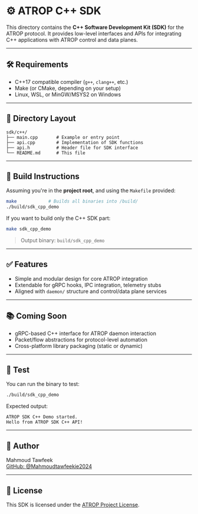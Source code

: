 # ⚙️ ATROP C++ SDK

This directory contains the **C++ Software Development Kit (SDK)** for the ATROP protocol. It provides low-level interfaces and APIs for integrating C++ applications with ATROP control and data planes.

---

## 🛠 Requirements

- C++17 compatible compiler (`g++`, `clang++`, etc.)
- Make (or CMake, depending on your setup)
- Linux, WSL, or MinGW/MSYS2 on Windows

---

## 📁 Directory Layout

```
sdk/c++/
├── main.cpp       # Example or entry point
├── api.cpp        # Implementation of SDK functions
├── api.h          # Header file for SDK interface
└── README.md      # This file
```

---

## 🚀 Build Instructions

Assuming you're in the **project root**, and using the `Makefile` provided:

```bash
make            # Builds all binaries into /build/
./build/sdk_cpp_demo
```

If you want to build only the C++ SDK part:

```bash
make sdk_cpp_demo
```

> Output binary: `build/sdk_cpp_demo`

---

## ✅ Features

- Simple and modular design for core ATROP integration
- Extendable for gRPC hooks, IPC integration, telemetry stubs
- Aligned with `daemon/` structure and control/data plane services

---

## 📚 Coming Soon

- gRPC-based C++ interface for ATROP daemon interaction
- Packet/flow abstractions for protocol-level automation
- Cross-platform library packaging (static or dynamic)

---

## 🧪 Test

You can run the binary to test:

```bash
./build/sdk_cpp_demo
```

Expected output:

```
ATROP SDK C++ Demo started.
Hello from ATROP SDK C++ API!
```

---

## 👤 Author

Mahmoud Tawfeek  
[GitHub: @Mahmoudtawfeekie2024](https://github.com/Mahmoudtawfeekie2024)

---

## 📜 License

This SDK is licensed under the [ATROP Project License](../../LICENSE).
